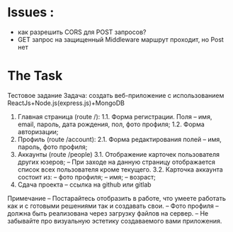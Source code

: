 # Issues :

- как разрешить CORS для POST запросов?
- GET запрос на защищенный Middleware маршрут проходит, но Post нет

# The Task

Тестовое задание
Задача: создать веб-приложение с использованием ReactJs+Node.js(express.js)+MongoDB

1. Главная страница (route /):
   1.1. Форма регистрации. Поля – имя, email, пароль, дата рождения, пол, фото профиля;
   1.2. Форма авторизации;
2. Профиль (route /account):
   2.1. Форма редактирования полей – имя, пароль, фото профиля;
3. Аккаунты (route /people)
   3.1. Отображение карточек пользователя других юзеров;
   – При заходе на данную страницу отображается список всех пользователя кроме текущего.
   3.2. Карточка аккаунта состоит из:
   – фото профиля;
   – имя;
   – возраст;
4. Сдача проекта – ссылка на github или gitlab

Примечание
– Постарайтесь отобразить в работе, что умеете работать как и с готовыми решениями так и создавать свои.
– Фото профиля – должна быть реализована через загрузку файлов на сервер.
– Не забывайте про визуальную эстетику создаваемого вами приложения.
